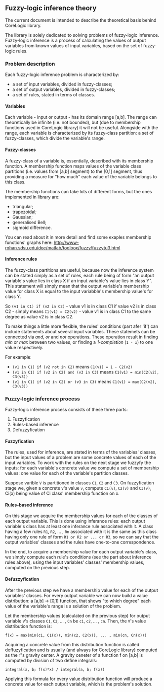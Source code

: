 ## Fuzzy-logic inference theory

The current document is intended to describe the theoretical basis behind CoreLogic library.

The library is solely dedicated to solving problems of fuzzy-logic inference.
Fuzzy-logic inference is a process of calculating the values of output variables
from known values of input variables, based on the set of fuzzy-logic rules.

### Problem description

Each fuzzy-logic inference problem is characterized by:
- a set of input variables, divided in fuzzy-classes;
- a set of output variables, divided in fuzzy-classes;
- a set of rules, stated in terms of classes.

#### Variables

Each variable - input or output - has its domain range [a,b]. The range can
theoretically be infinite (i.e. not bounded), but (due to membership functions
used in CoreLogic library) it will not be useful. Alongside with the range, each
variable is characterized by its fuzzy-class partition: a set of fuzzy-classes,
which divide the variable's range.

#### Fuzzy-classes

A fuzzy-class of a variable is, essentially, described with its membership function.
A membership function maps values of the variable class partitions (i.e. values from
[a,b] segment) to the [0,1] segment, thus providing a measure for "how much" each value
of the variable belongs to this class.

The membership functions can take lots of different forms, but the ones implemented in library are:
- triangular;
- trapezoidal;
- Gaussian;
- generalised Bell;
- sigmoid difference.

You can read about it in more detail and find some exaples membership functions' graphs here:
http://www-rohan.sdsu.edu/doc/matlab/toolbox/fuzzy/fuzzytu3.html

#### Inference rules

The fuzzy-class partitions are useful, because now the inference system can be stated
simply as a set of rules, each rule being of form "an output variable's value lies in
class X if an input variable's value lies in class Y". This statement will simply mean
that the output variable's membership value for class X is equal to the input variabble's
membership value's for class Y.

So `(v1 in C1) if (v2 in C2)` - value v1 is in class C1 if value v2 is in class C2 -
simply means `C1(v1) = C2(v2)` - value v1 is in class C1 to the same degree as
value v2 is in class C2.

To make things a little more flexible, the rules' conditions (part afer 'if')
can include statements about several input variables. These statemets can be
connected via _and_, _or_ and _not_ operations. These operation result in
finding _min_ or _max_ between two values, or finding a _1-completion_ (`1 - x`)
to one value respectively.

For example:
- `(v1 in C1) if (v2 not in C2)` means `C1(v1) = 1 - C2(v2)`
- `(v1 in C1) if (v2 in C2) and (v3 in C3)` means `C1(v1) = min(C2(v2), C3(v3))`
- `(v1 in C1) if (v2 in C2) or (v3 in C3)` means `C1(v1) = max(C2(v2), C3(v3))`

### Fuzzy-logic inference process

Fuzzy-logic inference process consists of these three parts:

1. Fuzzyfication
2. Rules-based inference
3. Defuzzyfication

#### Fuzzyfication

The rules, used for inference, are stated in terms of the variables' classes,
but the input values of a problem are some concrete values of each of the input variables.
To work with the rules on the next stage we fuzzyfy the inputs: for each variable's
concrete value we compute a set of membership values: one value for each of the
variable's partition classes.

Suppose varible `V` is partitioned in classes `C1`, `C2` and `C3`.
On fuzzyfication stage we, given a concrete `V`'s value `v`,
compute `C1(v)`, `C2(v)` and `C3(v)`, Ci(x) being value of Ci class'
membership function on x.

#### Rules-based inference

On this stage we acquire the membership values for each of the classes of each output
variable. This is done using inferance rules: each output variable's class has at
least one inferance rule associated with it. A class having a few rules
`R1`, `R2`, ... , `Rn` associated with it is the same as this class having only one rule
of form `R1 or R2 or ... or R3`, so we can say that the output variables' classes and
the rules have one-to-one correspondence.

In the end, to acquire a membership value for each output variable's class,
we simply compute each rule's conditions (see the part about inference rules above),
using the input variables' classes' membership values, computed on the previous step.

#### Defuzzyfication

After the previous step we have a membership value for each of the output variables' classes.
For every output variable we can now build a value distribution: a [a,b] -> [0,1]
function, that shows "to which degree" each value of the variable's range
is a solution of the problem.

Let the membership values (calculated on the previous step) for output variable `V`'s
classes `C1`, `C2`, ... , `Cn` be `c1`, `c2`, ... , `cn`. Then, the `V`'s value
distribution function is:
```
f(x) = max(min(c1, C1(x)), min(c2, C2(x)), ... , min(cn, Cn(x)))
```

Acquiring a concrete value from this distribution function is called deffuzyfication
and is usually (and always for CoreLogic library) computed as the `f`'s gravity center.
A gravity ceneter of a function f on [a,b] is computed by division of two define integrals:
```
integral(a, b; f(x)*x) / integral(a, b; f(x))
```

Applying this formula for every value distribution function will produce
a concrete value for each output variable, which is the problem's solution.
